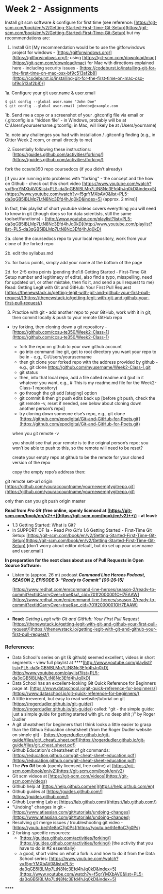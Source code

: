 # Week 2 - Assignments

Install git scm software & configure for first time \(see reference: [https://git-scm.com/book/en/v2/Getting-Started-First-Time-Git-Setup](https://git-scm.com/book/en/v2/Getting-Started-First-Time-Git-Setup) but my recommendations are: 

1. Install Git  \[My recommendation would be to use the gitforwindows project for windows - [https://gitforwindows.org/](https://gitforwindows.org/); using [https://git-scm.com/download/mac](https://git-scm.com/download/mac) for Mac with directions explained here - including security issues - [https://codeburst.io/installing-git-for-the-first-time-on-mac-osx-bf9c513af2b8](https://codeburst.io/installing-git-for-the-first-time-on-mac-osx-bf9c513af2b8)\]

1a. Configure your git user.name & user.email

```text
$ git config --global user.name "John Doe"
$ git config --global user.email johndoe@example.com
```

1b. Send me a copy or a screenshot of your .gitconfig file via email or  \(.gitconfig is a “hidden file” - in Windows, probably will be at C:\Users\yourusername\.gitconfig; in Mac, will likely be at /Users/yourname\)

1c. note any challenges you had with installation / .gitconfig finding \(e.g., in Gitter Week 2 room, or email directly to me\)

2. Essentially following these instructions: [https://guides.github.com/activities/forking/](https://guides.github.com/activities/forking/)

fork the ccsute350 repo coursedocs \(if you didn’t already\)

\[if you are running into problems with "forking" - the concept and the how on Github - check out this short video [https://www.youtube.com/watch?v=f5grYMXbAV0&list=PL5-da3qGB5IBLMp7LtN8Nc3Efd4hJq0kD&index=5](https://www.youtube.com/watch?v=f5grYMXbAV0&list=PL5-da3qGB5IBLMp7LtN8Nc3Efd4hJq0kD&index=5) \(approx. 2 mins\)\]

In fact, this playlist of short youtube videos covers everything you will need to know in git \(though does so for data scientists, still the same toolset/functions\) - [http://www.youtube.com/playlist?list=PL5-da3qGB5IBLMp7LtN8Nc3Efd4hJq0kD](http://www.youtube.com/playlist?list=PL5-da3qGB5IBLMp7LtN8Nc3Efd4hJq0kD)

2a. clone the coursedocs repo to your local repository, work from your clone of the forked repo

2b. edit the syllabus.md 

 2c. for basic points, simply add your name at the bottom of the page

 2d. for 2-5 extra points \(pending the1.6 Getting Started - First-Time Git Setup number and legitimacy of edits\), also find a typo, misspelling, need for updated url, or other mistake, then fix it, and send a pull request to me\) Read: Getting Legit with Git and GitHub: Your First Pull Request [https://thenewstack.io/getting-legit-with-git-and-github-your-first-pull-request/](https://thenewstack.io/getting-legit-with-git-and-github-your-first-pull-request/)

3. Practice with git - add another repo to your GitHub, work with it in git, then commit locally & push to your remote GitHub repo 

* try forking, then cloning down a git repository - [https://github.com/ccsu-te350/Week2-Class-1](https://github.com/ccsu-te350/Week2-Class-1)
  * fork the repo on github to your own github account
  * go into command line git, get to root directory you want your repo to be in -  e.g., C:/Users/yourusername
  * then git clone your forked repo with the address provided by github - e.g., git clone https://github.com/myusername/Week2-Class-1.git 
  * git status
  * then, into that local repo, add a file called readme.md \(put in it whatever you want, e.g., \# This is my readme.md file for the Week2-Class-1 repository\)
  * go through the git add \[staging\] option
  * git commit & then git push edits back up \[before git push, check the git remote -v, reset if needed, see below about cloning down another person’s repo\]
  * try cloning down someone else’s repo, e.g., git clone [https://github.com/epodigital/Git-and-GitHub-for-Poets.git](https://github.com/epodigital/Git-and-GitHub-for-Poets.git)

   when you git remote -v

   you should see that your remote is to the original person’s repo; you won’t be able to push to this, so the remote will need to be reset?

   create your empty repo at github to be the remote for your cloned version of the repo

    copy the empty repo’s address then: 

git remote set-url origin [https://github.com/youraccountname/yournewemptygitrepo.git](https://github.com/youraccountname/yournewemptygitrepo.git)

   only then can you git push origin master  


**Read from** _**Pro Git**_ **\(free online, openly licensed at** [**https://git-scm.com/book/en/v2**](https://git-scm.com/book/en/v2)**\) - at least:** 

* 1.3 Getting Started: What is Git?
* In SUPPORT OF 1a - Read _Pro Git_'s 1.6 Getting Started - First-Time Git Setup: [https://git-scm.com/book/en/v2/Getting-Started-First-Time-Git-Setup](https://git-scm.com/book/en/v2/Getting-Started-First-Time-Git-Setup) \[don’t worry about editor default, but do set up your user.name and user.email\] 

**In preparation for the next class about use of Pull Requests in Open Source Software:**

* Listen to \(approx. 26 m\) podcast _**Command Line Heroes Podcast, SEASON 2, EPISODE 3: “Ready to Commit” \[00:26:15\]**_

  [https://www.redhat.com/en/command-line-heroes/season-2/ready-to-commit?extIdCarryOver=true&sc\_cid=701f2000001OH7EAAW](https://www.redhat.com/en/command-line-heroes/season-2/ready-to-commit?extIdCarryOver=true&sc_cid=701f2000001OH7EAAW)  
  ****

* **Read:** _Getting Legit with Git and GitHub: Your First Pull Request_ [https://thenewstack.io/getting-legit-with-git-and-github-your-first-pull-request/](https://thenewstack.io/getting-legit-with-git-and-github-your-first-pull-request/)

### References:

* Data School's series on git \(& github\) seemed excellent, videos in short segments - view full playlist at  ****[http://www.youtube.com/playlist?list=PL5-da3qGB5IBLMp7LtN8Nc3Efd4hJq0kD](http://www.youtube.com/playlist?list=PL5-da3qGB5IBLMp7LtN8Nc3Efd4hJq0kD)
* Data School has an excellent-looking Git Quick Reference for Beginners page at: [https://www.dataschool.io/git-quick-reference-for-beginners/](https://www.dataschool.io/git-quick-reference-for-beginners/)
* A little irreverent, but easy to read website/tutorial on git [https://rogerdudler.github.io/git-guide/](https://rogerdudler.github.io/git-guide/) called: "git - the simple guide: just a simple guide for getting started with git. no deep shit ;\)" by Roger Dudler
* A git cheatsheet for beginners that I think looks a little easier to grasp than the Github Education cheatsheet \(from the Roger Dudler website on simple git\) - [https://rogerdudler.github.io/git-guide/files/git\_cheat\_sheet.pdf](https://rogerdudler.github.io/git-guide/files/git_cheat_sheet.pdf)
* Github Education's cheatsheet of git commands: [https://education.github.com/git-cheat-sheet-education.pdf](https://education.github.com/git-cheat-sheet-education.pdf)
* The _**Pro Git**_ book \(openly licensed, free online\) at [https://git-scm.com/book/en/v2](https://git-scm.com/book/en/v2)
* Git scm videos at [https://git-scm.com/videos](https://git-scm.com/videos)
* Github help at [https://help.github.com/en](https://help.github.com/en)
* Github guides at [https://guides.github.com/](https://guides.github.com/)
* Github Learning Lab at [https://lab.github.com/](https://lab.github.com/)
* "Undoing" changes in git - [https://www.atlassian.com/git/tutorials/undoing-changes](https://www.atlassian.com/git/tutorials/undoing-changes)
* Resolving git merge issues / troubleshooting git video - [https://youtu.be/h1e8oC7g0Ps](https://youtu.be/h1e8oC7g0Ps)
* 2 forking-specific resources:
  * [https://guides.github.com/activities/forking/](https://guides.github.com/activities/forking/) \[the activity that you have to do in \#2 essentially\)
  * a good, short video on what a fork is and how to do it from the Data School series:  [https://www.youtube.com/watch?v=f5grYMXbAV0&list=PL5-da3qGB5IBLMp7LtN8Nc3Efd4hJq0kD&index=5](https://www.youtube.com/watch?v=f5grYMXbAV0&list=PL5-da3qGB5IBLMp7LtN8Nc3Efd4hJq0kD&index=5)



\*\*\*\*



